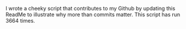 I wrote a cheeky script that contributes to my Github by updating this ReadMe to illustrate why more than commits matter. This script has run 3664 times.
